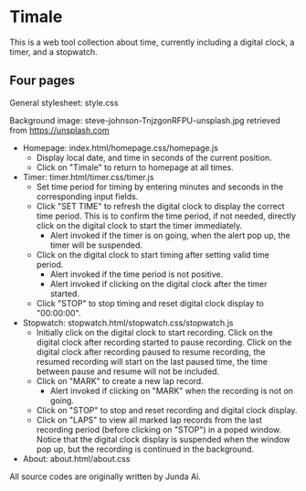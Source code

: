 # Timale
This is a web tool collection about time, currently including a digital clock, a timer, and a stopwatch.

## Four pages

General stylesheet: style.css

Background image: steve-johnson-TnjzgonRFPU-unsplash.jpg retrieved from https://unsplash.com

- Homepage: index.html/homepage.css/homepage.js
    - Display local date, and time in seconds of the current position.
    - Click on "Timale" to return to homepage at all times.
- Timer: timer.html/timer.css/timer.js
    - Set time period for timing by entering minutes and seconds in the corresponding input fields.
    - Click "SET TIME" to refresh the digital clock to display the correct time period. This is to
      confirm the time period, if not needed, directly click on the digital clock to start the timer
      immediately.
        - Alert invoked if the timer is on going, when the alert pop up, the timer will be suspended.
    - Click on the digital clock to start timing after setting valid time period.
        - Alert invoked if the time period is not positive.
        - Alert invoked if clicking on the digital clock after the timer started.
    - Click "STOP" to stop timing and reset digital clock display to "00:00:00".
- Stopwatch: stopwatch.html/stopwatch.css/stopwatch.js
    - Initially click on the digital clock to start recording. Click on the digital clock after
      recording started to pause recording. Click on the digital clock after recording paused
      to resume recording, the resumed recording will start on the last paused time, the time
      between pause and resume will not be included.
    - Click on "MARK" to create a new lap record.
        - Alert invoked if clicking on "MARK" when the recording is not on going.
    - Click on "STOP" to stop and reset recording and digital clock display.
    - Click on "LAPS" to view all marked lap records from the last recording period (before
      clicking on "STOP") in a poped window. Notice that the digital clock display is suspended
      when the window pop up, but the recording is continued in the background.
- About: about.html/about.css

All source codes are originally written by Junda Ai.
